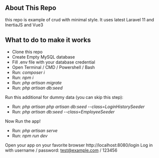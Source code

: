 
## About This Repo
this repo is example of crud with minimal style. It uses latest Laravel 11 and InertiaJS and Vue3

## What to do to make it works
<ul>
    <li>Clone this repo</li>
    <li>Create Empty MySQL database</li>
    <li>Fill .env file with your database credential</li>
    <li>Open Terminal / CMD / Powershell / Bash</li>
    <li>Run: <i>composer i</i></li>
    <li>Run: <i>npm i</i></li>
    <li>Run: <i>php artisan migrate</i></li>
    <li>Run: <i>php artisan db:seed</i></li>
</ul>
Run this additional for dummy data (you can skip this step):
<ul>
    <li>Run: <i>php artisan php artisan db:seed --class=LoginHistorySeeder</i></li>
    <li>Run: <i>php artisan db:seed --class=EmployeeSeeder</i></li>
</ul>

Now Run the app!
 <ul>
    <li>Run: <i>php artisan serve</i></li>
    <li>Run: <i>npm run dev</i></li>
</ul>

Open your app on your favorite browser http://localhost:8080/login
Log in with username / password: test@example.com / 123456
